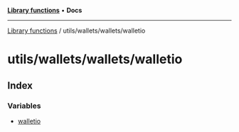 [**Library functions**](../../../../README.md) • **Docs**

***

[Library functions](../../../../modules.md) / utils/wallets/wallets/walletio

# utils/wallets/wallets/walletio

## Index

### Variables

- [walletio](variables/walletio.md)

